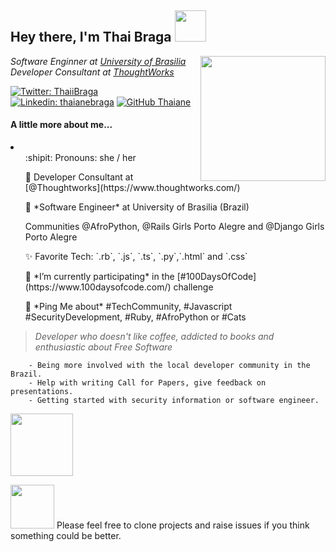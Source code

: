 <h2> Hey there, I'm Thai Braga <img src="https://media.giphy.com/media/553ZGCzYHSQHXiFKA8/giphy.gif" width="50"> </h2>
<img align='right' src="https://media.giphy.com/media/ieyl9zmCjO4b4t6qoY/giphy.gif" width="200">
<p><em>Software Enginner at <a href="http://www.unb.br">University of Brasilia</a></br> 
  Developer Consultant at <a href="https://www.thoughtworks.com">ThoughtWorks</a></em>
</p>

[![Twitter: ThaiiBraga](https://img.shields.io/twitter/follow/ThaiiBraga?style=social)](https://twitter.com/ThaiiBraga)
[![Linkedin: thaianebraga](https://img.shields.io/badge/-thaianebraga-blue?style=flat-square&logo=Linkedin&logoColor=white&link=https://www.linkedin.com/in/thaianebraga/)](https://www.linkedin.com/in/thaianebraga/)
[![GitHub Thaiane](https://img.shields.io/github/followers/thaiane?label=follow&style=social)](https://github.com/Thaiane)


#### A little more about me...
<li>
  <ul> :shipit: Pronouns: she / her</ul>
  <ul>💼 <bold>Developer Consultant</bold> at [@Thoughtworks](https://www.thoughtworks.com/)</ul>
  <ul>🏫 *Software Engineer* at University of Brasilia (Brazil)</ul>
  <ul> Communities @AfroPython, @Rails Girls Porto Alegre and @Django Girls Porto Alegre </ul>
  <ul>✨ Favorite Tech: `.rb`, `.js`, `.ts`, `.py`,`.html` and `.css`</ul>
  <ul>📓 *I’m currently participating* in the [#100DaysOfCode](https://www.100daysofcode.com/) challenge</ul>
  <ul>💬 *Ping Me about* #TechCommunity, #Javascript #SecurityDevelopment, #Ruby, #AfroPython or #Cats</ul>
</li>

> _Developer who doesn't like coffee, addicted to books and enthusiastic about Free Software_  


```If you're part of an underrepresented group in the developer community, I'd like to help you with
    - Being more involved with the local developer community in the Brazil.
    - Help with writing Call for Papers, give feedback on presentations.
    - Getting started with security information or software engineer.
```
<img src="https://media.giphy.com/media/WUlplcMpOCEmTGBtBW/giphy.gif" width="100">


<img src="https://media.giphy.com/media/553ZGCzYHSQHXiFKA8/giphy.gif" width="70"> Please feel free to clone projects and raise issues if you think something could be better.
